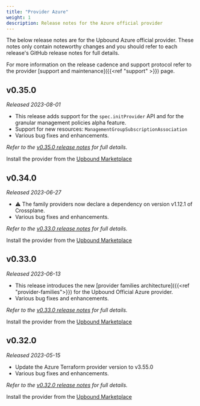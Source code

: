 ```yaml
---
title: "Provider Azure"
weight: 1
description: Release notes for the Azure official provider
---
```


The below release notes are for the Upbound Azure official provider. These notes
only contain noteworthy changes and you should refer to each release's GitHub
release notes for full details.

For more information on the release cadence and support protocol refer to the
provider [support and maintenance]({{<ref "support" >}}) page.

<!-- vale Google.Headings = NO -->
## v0.35.0

_Released 2023-08-01_

* This release adds support for the `spec.initProvider` API and for the granular management
policies alpha feature.
* Support for new resources: `ManagementGroupSubscriptionAssociation`
* Various bug fixes and enhancements.

_Refer to the [v0.35.0 release notes](https://github.com/upbound/provider-azure/releases/tag/v0.35.0) for full details._

Install the provider from the [Upbound Marketplace](https://marketplace.upbound.io/providers/upbound/provider-family-azure/v0.35.0)

## v0.34.0

_Released 2023-06-27_

* ⚠️ The family providers now declare a dependency on version v1.12.1 of
Crossplane.
* Various bug fixes and enhancements.

_Refer to the [v0.33.0 release notes](https://github.com/upbound/provider-azure/releases/tag/v0.34.0) for full details._

Install the provider from the [Upbound Marketplace](https://marketplace.upbound.io/providers/upbound/provider-family-azure/v0.34.0)

## v0.33.0

_Released 2023-06-13_

* This release introduces the new [provider families architecture]({{<ref "provider-families">}}) for
the Upbound Official Azure provider.
* Various bug fixes and enhancements.

_Refer to the [v0.33.0 release notes](https://github.com/upbound/provider-azure/releases/tag/v0.33.0) for full details._

Install the provider from the [Upbound Marketplace](https://marketplace.upbound.io/providers/upbound/provider-family-azure/v0.33.0)

## v0.32.0

_Released 2023-05-15_

* Update the Azure Terraform provider version to v3.55.0
* Various bug fixes and enhancements.

_Refer to the [v0.32.0 release notes](https://github.com/upbound/provider-azure/releases/tag/v0.32.0) for full details._

Install the provider from the [Upbound Marketplace](https://marketplace.upbound.io/providers/upbound/provider-family-azure/v0.32.0)
<!-- vale Google.Headings = YES -->